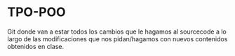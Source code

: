 # TPO-POO
Git donde van a estar todos los cambios que le hagamos al sourcecode a lo largo de las modificaciones que nos pidan/hagamos con nuevos contenidos obtenidos en clase.
